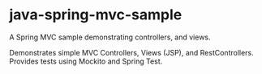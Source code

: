 # java-spring-mvc-sample
A Spring MVC sample demonstrating controllers, and views.

Demonstrates simple MVC Controllers, Views (JSP), and RestControllers.  Provides tests using Mockito and Spring Test.

